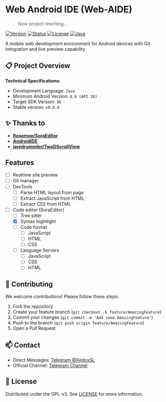# Web Android IDE (Web-AIDE)

> Now project rewriting...

[![Version](https://img.shields.io/badge/Version-v0.0.5-blue)](https://github.com/XedoxDev/Web-Android-IDE/releases)
[![Status](https://img.shields.io/badge/Status-Alpha_Testing-orange)](https://github.com/XedoxDev/Web-Android-IDE/wiki/Development-Roadmap)
[![License](https://img.shields.io/github/license/XedoxDev/Web-AIDE)](LICENSE)
[![Java](https://img.shields.io/badge/Java-100%25-blue)](https://java.com)

A mobile web development environment for Android devices with Git integration and live preview capability.

## 📋 Project Overview

**Technical Specifications:**
- Development Language: `Java`
- Minimum Android Version: `8.0 (API 26)`
- Target SDK Version: `36`
- Stable version: `v0.0.4`

## ✨ Thanks to

- [**Rosemoe/SoraEditor**](https://github.com/Rosemoe/sora-editor)
- [**AndroidIDE**](https://github.com/AndroidIDEOfficial/AndroidIDE)
- [**jaredrummler/TwoDScrollView**](https://github.com/jaredrummler/TwoDScrollView.git)

## Features

- [ ] Realtime site preview
- [ ] Git manager
- [ ] DevTools
  - [ ] Parse HTML layout from page
  - [ ] Extract JavaScript from HTML
  - [ ] Extract CSS from HTML
- [ ] Code editor (SoraEditor)
  - [ ] Tree sitter
  - [x] Syntax hightlight
  - [ ] Code format
    - [ ] JavaScript
    - [ ] HTML
    - [ ] CSS
  - [ ] Language Servers
    - [ ] JavaScript
    - [ ] CSS
    - [ ] HTML  
 
## 🤝 Contributing

We welcome contributions! Please follow these steps:

1. Fork the repository
2. Create your feature branch (`git checkout -b feature/AmazingFeature`)
3. Commit your changes (`git commit -m 'Add some AmazingFeature'`)
4. Push to the branch (`git push origin feature/AmazingFeature`)
5. Open a Pull Request

## 📫 Contact

- Direct Messages: [Telegram @XedoxSL](https://t.me/XedoxSL)
- Official Channel: [Telegram Channel](https://t.me/xedox_studio)

## 📜 License

Distributed under the GPL-v3. See [LICENSE](LICENSE) for more information.
